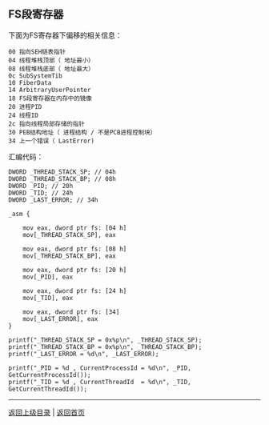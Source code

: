 <!--
{
	"author": "lxf",
	"title": "FS段寄存器",
	"date": "2019-10-15 11:56:42",
	"category": "Windows核心编程"
}
-->

FS段寄存器
------------------------------------------------------------
下面为FS寄存器下偏移的相关信息：   

    00 指向SEH链表指针  
    04 线程堆栈顶部（ 地址最小）  
    08 线程堆栈底部（ 地址最大）  
    0c SubSystemTib  
    10 FiberData  
    14 ArbitraryUserPointer  
    18 FS段寄存器在内存中的镜像  
    20 进程PID  
    24 线程ID  
    2c 指向线程局部存储的指针  
    30 PEB结构地址（ 进程结构 / 不是PCB进程控制块）  
    34 上一个错误（ LastError)  

汇编代码： 

```
DWORD _THREAD_STACK_SP; // 04h
DWORD _THREAD_STACK_BP; // 08h
DWORD _PID; // 20h
DWORD _TID; // 24h
DWORD _LAST_ERROR; // 34h

_asm {

    mov eax, dword ptr fs: [04 h]
    mov[_THREAD_STACK_SP], eax

    mov eax, dword ptr fs: [08 h]
    mov[_THREAD_STACK_BP], eax

    mov eax, dword ptr fs: [20 h]
    mov[_PID], eax

    mov eax, dword ptr fs: [24 h]
    mov[_TID], eax

    mov eax, dword ptr fs: [34]
    mov[_LAST_ERROR], eax
}

printf("_THREAD_STACK_SP = 0x%p\n", _THREAD_STACK_SP); 
printf("_THREAD_STACK_BP = 0x%p\n", _THREAD_STACK_BP); 
printf("_LAST_ERROR = %d\n", _LAST_ERROR); 

printf("_PID = %d , CurrentProcessId = %d\n", _PID, GetCurrentProcessId()); 
printf("_TID = %d , CurrentThreadId  = %d\n", _TID, GetCurrentThreadId()); 
```
------------------------------------------------------------
[返回上级目录](./../../../../categories/Windows核心编程/README.md)  |
[返回首页](./../../../../README.md)